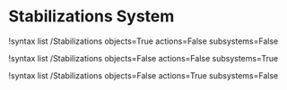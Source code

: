 <!-- MOOSE Documentation Stub: Remove this when content is added. -->

# Stabilizations System

!syntax list /Stabilizations objects=True actions=False subsystems=False

!syntax list /Stabilizations objects=False actions=False subsystems=True

!syntax list /Stabilizations objects=False actions=True subsystems=False
